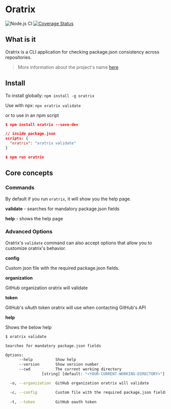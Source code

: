 # Oratrix
![Node.js CI](https://github.com/nodeshift/oratrix/workflows/Node.js%20CI/badge.svg)
[![Coverage Status](https://coveralls.io/repos/github/nodeshift/oratrix/badge.svg?branch=master)](https://coveralls.io/github/nodeshift/oratrix?branch=master)

## What is it

Oratrix is a CLI application for checking package.json consistency across repositories.

> More information about the project's name [here](https://commons.wikimedia.org/wiki/File:Amazona_oratrix_1zz.jpg)

## Install

To install globally: `npm install -g oratrix`

Use with npx: `npx oratrix validate`

or to use in an npm script

```json
$ npm install oratrix --save-dev

// inside package.json
scripts: {
  "oratrix": "oratrix validate" 
}

$ npm run oratrix
```

## Core concepts

### Commands

By default if you run `oratrix`, it will show you the help page.

**validate** - searches for mandatory package.json fields

**help** - shows the help page

### Advanced Options

Oratrix's `validate` command can also accept options that allow you to customize oratrix's behavior.

**config**

Custom json file with the required package.json fields.

**organization**

GitHub organization oratrix will validate

**token**

GitHub's oAuth token oratrix will use when contacting GitHub's API

**help** 

Shows the below help

```sh
$ oratrix validate

Searches for mandatory package.json fields

Options:
      --help          Show help                                        [boolean]
      --version       Show version number                              [boolean]
      --cwd           The current working directory
                [string] [default: "<YOUR-CURRENT-WORKING-DIRECTORY>"]

  -o, --organization  GitHub organization oratrix will validate

  -c, --config        Custom file with the required package.json fields
  
  -t, --token         GitHub oauth token
```
